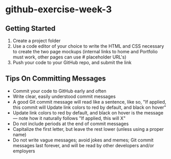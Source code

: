 # github-exercise-week-3

## Getting Started
1. Create a project folder
2. Use a code editor of your choice to write the HTML and CSS necessary to create the two page mockups (internal links to home and Portfolio must work, other pages can use # placeholder URL's)
3. Push your code to your GitHub repo, and submit the link

## Tips On Committing Messages
- Commit your code to GitHub early and often
- Write clear, easily understood commit messages
- A good Git commit message will read like a sentence, like so, "If applied, this commit will Update link colors to red by default, and black on hover"
- Update link colors to red by default, and black on hover is the message — note how it naturally follows "If applied, this will X"
- Do not include periods at the end of commit messages
- Capitalize the first letter, but leave the rest lower (unless using a proper name)
- Do not write vague messages; avoid jokes and memes; Git commit messages last forever, and will be read by other developers and/or employers

